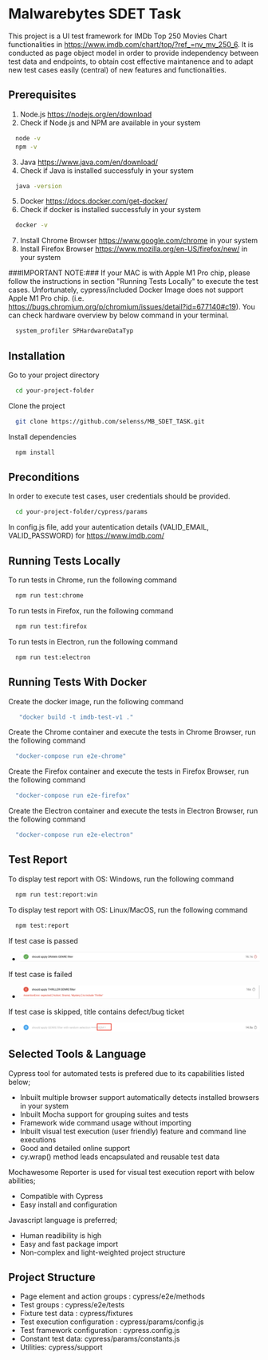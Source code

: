 # Malwarebytes SDET Task

This project is a UI test framework for IMDb Top 250 Movies Chart functionalities in https://www.imdb.com/chart/top/?ref_=nv_mv_250_6. It is conducted as page object model in order to provide independency between test data and endpoints, to obtain cost effective maintanence and to adapt new test cases easily (central) of new features and functionalities.

## Prerequisites

1. Node.js https://nodejs.org/en/download
2. Check if Node.js and NPM are available in your system
```bash
  node -v
  npm -v
```
3. Java https://www.java.com/en/download/
4. Check if Java is installed successfuly in your system
```bash
  java -version
```
5. Docker https://docs.docker.com/get-docker/
6. Check if docker is installed successfuly in your system
```bash
  docker -v
```
7. Install Chrome Browser https://www.google.com/chrome in your system
8. Install Firefox Browser https://www.mozilla.org/en-US/firefox/new/ in your system

###IMPORTANT NOTE:### If your MAC is with Apple M1 Pro chip, please follow the instructions in section "Running Tests Locally" to execute the test cases. Unfortunately, cypress/included Docker Image does not support Apple M1 Pro chip. (i.e. https://bugs.chromium.org/p/chromium/issues/detail?id=677140#c19). You can check hardware overview by below command in your terminal.

```bash
  system_profiler SPHardwareDataTyp
```

## Installation

Go to your project directory

```bash
  cd your-project-folder
```

Clone the project

```bash
  git clone https://github.com/selenss/MB_SDET_TASK.git
```

Install dependencies

```bash
  npm install
```

## Preconditions

In order to execute test cases, user credentials should be provided. 

```bash
  cd your-project-folder/cypress/params
```
In config.js file, add your autentication details (VALID_EMAIL, VALID_PASSWORD) for https://www.imdb.com/ 


## Running Tests Locally

To run tests in Chrome, run the following command

```bash
  npm run test:chrome
```

To run tests in Firefox, run the following command

```bash
  npm run test:firefox
```

To run tests in Electron, run the following command

```bash
  npm run test:electron
```

## Running Tests With Docker

Create the docker image, run the following command
```bash
   "docker build -t imdb-test-v1 ."
```
Create the Chrome container and execute the tests in Chrome Browser, run the following command
```bash
  "docker-compose run e2e-chrome"
```
Create the Firefox container and execute the tests in Firefox Browser, run the following command
```bash
  "docker-compose run e2e-firefox"
```
Create the Electron container and execute the tests in Electron Browser, run the following command
```bash
  "docker-compose run e2e-electron"
```

## Test Report

To display test report with OS: Windows, run the following command

```bash
  npm run test:report:win
```
To display test report with OS: Linux/MacOS, run the following command

```bash
  npm test:report
```
If test case is passed
* ![Alt text](images/passed_test.png)

If test case is failed
* ![Alt text](images/failed_test.png)

If test case is skipped, title contains defect/bug ticket
* ![Alt text](images/skipped_case.png)

## Selected Tools & Language
Cypress tool for automated tests is prefered due to its capabilities listed below;
* Inbuilt multiple browser support automatically detects installed browsers in your system
* Inbuilt Mocha support for grouping suites and tests
* Framework wide command usage without importing
* Inbuilt visual test execution (user friendly) feature and command line executions 
* Good and detailed online support 
* cy.wrap() method leads encapsulated and reusable test data

Mochawesome Reporter is used for visual test execution report with below abilities;
* Compatible with Cypress 
* Easy install and configuration

Javascript language is preferred;
* Human readibility is high
* Easy and fast package import 
* Non-complex and light-weighted project structure

## Project Structure
* Page element and action groups : cypress/e2e/methods
* Test groups : cypress/e2e/tests
* Fixture test data : cypress/fixtures
* Test execution configuration : cypress/params/config.js
* Test framework configuration : cypress.config.js
* Constant test data: cypress/params/constants.js
* Utilities: cypress/support
